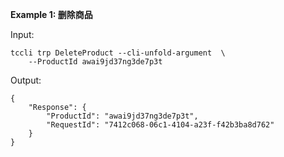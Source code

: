 **Example 1: 删除商品**



Input: 

```
tccli trp DeleteProduct --cli-unfold-argument  \
    --ProductId awai9jd37ng3de7p3t
```

Output: 
```
{
    "Response": {
        "ProductId": "awai9jd37ng3de7p3t",
        "RequestId": "7412c068-06c1-4104-a23f-f42b3ba8d762"
    }
}
```

